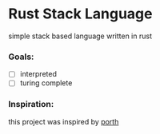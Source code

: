 # Rust Stack Language
simple stack based language written in rust


### Goals:
- [ ] interpreted
- [ ] turing complete

### Inspiration:
this project was inspired by [porth](https://gitlab.com/tsoding/porth)
